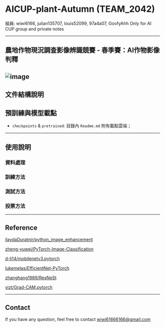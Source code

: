 # AICUP-plant-Autumn (TEAM_2042)
組員: wiwi6166, julian135707, louis52099, 97a4a07, GoofyAhh
Only for AI CUP group and private notes

---
## 農地作物現況調查影像辨識競賽 - 春季賽：AI作物影像判釋
![image](https://imgur.com/lsnkVY5.jpeg)
---

## 文件結構說明


## 預訓練與模型載點

- `checkpoints` & `pretrained`: 目錄內 `Readme.md` 附有載點雲端；

---


## 使用說明

### 資料處理

### 訓練方法

### 測試方法

### 投票方法

---

## Reference

[ilaydaDuratnir/python_image_enhancement](https://github.com/ilaydaDuratnir/python_image_enhancement)

[zheng-yuwei/PyTorch-Image-Classification](https://github.com/zheng-yuwei/PyTorch-Image-Classification)

[d-li14/mobilenetv3.pytorch](https://github.com/d-li14/mobilenetv3.pytorch)

[lukemelas/EfficientNet-PyTorch](https://github.com/lukemelas/EfficientNet-PyTorch)

[zhanghang1989/ResNeSt](https://github.com/zhanghang1989/ResNeSt)

[yizt/Grad-CAM.pytorch](https://github.com/yizt/Grad-CAM.pytorch)

---
## Contact
If you have any question, feel free to contact wiwi61666166@gmail.com

